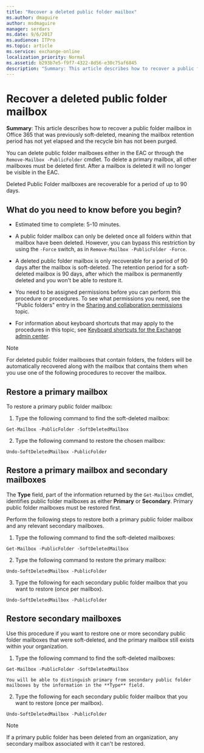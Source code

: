 ```yaml
---
title: "Recover a deleted public folder mailbox"
ms.author: dmaguire
author: msdmaguire
manager: serdars
ms.date: 9/6/2017
ms.audience: ITPro
ms.topic: article
ms.service: exchange-online
localization_priority: Normal
ms.assetid: b293b7e5-f9f7-4322-8d56-e30c75af6845
description: "Summary: This article describes how to recover a public folder mailbox in Office 365 that was previously soft-deleted, meaning the mailbox retention period has not yet elapsed and the recycle bin has not been purged."
---
```


# Recover a deleted public folder mailbox

 **Summary**: This article describes how to recover a public folder mailbox in Office 365 that was previously soft-deleted, meaning the mailbox retention period has not yet elapsed and the recycle bin has not been purged.
  
You can delete public folder mailboxes either in the EAC or through the `Remove-Mailbox -PublicFolder` cmdlet. To delete a primary mailbox, all other mailboxes must be deleted first. After a mailbox is deleted it will no longer be visible in the EAC. 
  
Deleted Public Folder mailboxes are recoverable for a period of up to 90 days.
  
## What do you need to know before you begin?

- Estimated time to complete: 5-10 minutes.
    
- A public folder mailbox can only be deleted once all folders within that mailbox have been deleted. However, you can bypass this restriction by using the `-Force` switch, as in `Remove-Mailbox -PublicFolder -Force`.
    
- A deleted public folder mailbox is only recoverable for a period of 90 days after the mailbox is soft-deleted. The retention period for a soft-deleted mailbox is 90 days, after which the mailbox is permanently deleted and you won't be able to restore it.
    
- You need to be assigned permissions before you can perform this procedure or procedures. To see what permissions you need, see the "Public folders" entry in the [Sharing and collaboration permissions](https://technet.microsoft.com/library/b7fa4b7c-1266-45bd-a14b-f66be0459cc5.aspx) topic. 
    
- For information about keyboard shortcuts that may apply to the procedures in this topic, see [Keyboard shortcuts for the Exchange admin center](../../accessibility/keyboard-shortcuts-in-admin-center.md).
    
> [!NOTE]
> For deleted public folder mailboxes that contain folders, the folders will be automatically recovered along with the mailbox that contains them when you use one of the following procedures to recover the mailbox. 
  
## Restore a primary mailbox

To restore a primary public folder mailbox:
  
1. Type the following command to find the soft-deleted mailbox:
    
  ```
  Get-Mailbox -PublicFolder -SoftDeletedMailbox
  ```

2. Type the following command to restore the chosen mailbox:
    
  ```
  Undo-SoftDeletedMailbox -PublicFolder 
  ```

## Restore a primary mailbox and secondary mailboxes

The **Type** field, part of the information returned by the `Get-Mailbox` cmdlet, identifies public folder mailboxes as either **Primary** or **Secondary**. Primary public folder mailboxes must be restored first.
  
Perform the following steps to restore both a primary public folder mailbox and any relevant secondary mailboxes.
  
1. Type the following command to find the soft-deleted mailboxes:
    
  ```
  Get-Mailbox -PublicFolder -SoftDeletedMailbox
  ```

2. Type the following command to restore the primary mailbox:
    
  ```
  Undo-SoftDeletedMailbox -PublicFolder 
  ```

3. Type the following for each secondary public folder mailbox that you want to restore (once per mailbox).
    
  ```
  Undo-SoftDeletedMailbox -PublicFolder
  ```

## Restore secondary mailboxes

Use this procedure if you want to restore one or more secondary public folder mailboxes that were soft-deleted, and the primary mailbox still exists within your organization.
  
1. Type the following command to find the soft-deleted mailboxes:
    
  ```
  Get-Mailbox -PublicFolder -SoftDeletedMailbox
  ```

    You will be able to distinguish primary from secondary public folder mailboxes by the information in the **Type** field. 
    
2. Type the following for each secondary public folder mailbox that you want to restore (once per mailbox).
    
  ```
  Undo-SoftDeletedMailbox -PublicFolder
  ```

> [!NOTE]
> If a primary public folder has been deleted from an organization, any secondary mailbox associated with it can't be restored. 
  

